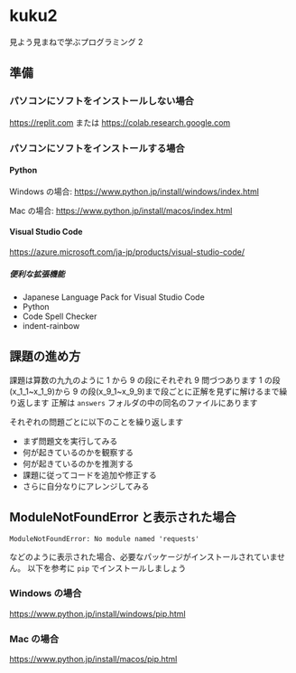 # kuku2

見よう見まねで学ぶプログラミング 2

## 準備

### パソコンにソフトをインストールしない場合

https://replit.com
または
https://colab.research.google.com

### パソコンにソフトをインストールする場合

#### Python

Windows の場合: https://www.python.jp/install/windows/index.html

Mac の場合: https://www.python.jp/install/macos/index.html

#### Visual Studio Code

https://azure.microsoft.com/ja-jp/products/visual-studio-code/

##### 便利な拡張機能

- Japanese Language Pack for Visual Studio Code
- Python
- Code Spell Checker
- indent-rainbow

## 課題の進め方

課題は算数の九九のように 1 から 9 の段にそれぞれ 9 問づつあります
1 の段(x_1_1~x_1_9)から 9 の段(x_9_1~x_9_9)まで段ごとに正解を見ずに解けるまで繰り返します
正解は `answers` フォルダの中の同名のファイルにあります

それぞれの問題ごとに以下のことを繰り返します

- まず問題文を実行してみる
- 何が起きているのかを観察する
- 何が起きているのかを推測する
- 課題に従ってコードを追加や修正する
- さらに自分なりにアレンジしてみる

## ModuleNotFoundError と表示された場合

```
ModuleNotFoundError: No module named 'requests'
```

などのように表示された場合、必要なパッケージがインストールされていません。
以下を参考に `pip` でインストールしましょう

### Windows の場合

https://www.python.jp/install/windows/pip.html

### Mac の場合

https://www.python.jp/install/macos/pip.html
